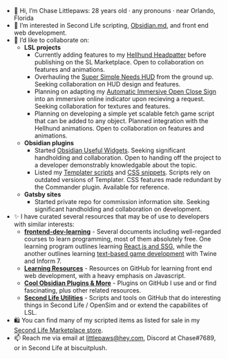 - 🦌 Hi, I’m Chase Littlepaws: 28 years old · any pronouns · near Orlando, Florida
- 💛 I’m interested in Second Life scripting, [Obsidian.md](https://obsidian.md/), and front end web development.
- 🤝 I’d like to collaborate on:
    - **LSL projects**
      - Currently adding features to my [Hellhund Headpatter](https://github.com/ChaseLittlepaws/HellhundHeadpatter) before publishing on the SL Marketplace. Open to collaboration on features and animations.
      - Overhauling the [Super Simple Needs HUD](https://github.com/ChaseLittlepaws/Super-Simple-Needs-HUD-SL) from the ground up. Seeking collaboration on HUD design and features.  
      - Planning on adapting my [Automatic Immersive Open Close Sign](https://github.com/ChaseLittlepaws/Automatic-Open-Close-Sign-SL) into an immersive online indicator upon recieving a request. Seeking collaboration for textures and features.  
      - Planning on developing a simple yet scalable fetch game script that can be added to any object. Planned integration with the Hellhund animations. Open to collaboration on features and animations.  
    - **Obsidian plugins**
      - Started [Obsidian Useful Widgets](https://github.com/ChaseLittlepaws/obsidian-useful-widgets). Seeking significant handholding and collaboration. Open to handing off the project to a developer demonstrably knowledgable about the topic.
      - Listed my [Templater scripts](https://github.com/ChaseLittlepaws/Obsidian-Templater-scripts) and [CSS snippets](https://github.com/ChaseLittlepaws/Obsidain-css-snippets). Scripts rely on outdated versions of Templater. CSS features made redundant by the Commander plugin. Available for reference.  
    - **Gatsby sites**
      - Started private repo for commission information site. Seeking significant handholding and collaboration on development.  
- ✨ I have curated several resources that may be of use to developers with similar interests:
  - **[frontend-dev-learning](https://github.com/ChaseLittlepaws/frontend-dev-learning)** - Several documents including well-regarded courses to learn programming, most of them absolutely free. One learning program outlines learning [React.js and SSG](https://github.com/ChaseLittlepaws/frontend-dev-learning/blob/main/43.01%20React%20Developer%20Curriculum.md), while the another outlines learning [text-based game development](https://github.com/ChaseLittlepaws/frontend-dev-learning/blob/main/43.01%20React%20Developer%20Curriculum.md) with Twine and Inform 7.
  - **[Learning Resources](https://github.com/stars/ChaseLittlepaws/lists/learning-resources)** - Resources on GitHub for learning front end web development, with a heavy emphasis on Javascript.
  - **[Cool Obsidian Plugins & More](https://github.com/stars/ChaseLittlepaws/lists/cool-obsidian-plugins-more)** - Plugins on GitHub I use and or find fascinating, plus other related resources.
  - **[Second Life Utilities](https://github.com/stars/ChaseLittlepaws/lists/second-life-utilities)** - Scripts and tools on GitHub that do interesting things in Second Life / OpenSim and or extend the capabilites of LSL.
- 🛍️ You can find many of my scripted items as listed for sale in my [Second Life Marketplace store](https://marketplace.secondlife.com/stores/244066).
- 📫 Reach me via email at littlepaws@hey.com, Discord at Chase#7689, or in Second Life at biscuitplush.
